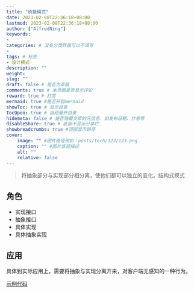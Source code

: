 ```yaml
---
title: "桥接模式"
date: 2023-02-08T22:36:18+08:00
lastmod: 2023-02-08T22:36:18+08:00
author: ["AlfredNing"]
keywords: 
- 
categories: # 没有分类界面可以不填写
- 
tags: # 标签
- 设计模式
description: ""
weight:
slug: ""
draft: false # 是否为草稿
comments: true # 本页面是否显示评论
reward: true # 打赏
mermaid: true #是否开启mermaid
showToc: true # 显示目录
TocOpen: true # 自动展开目录
hidemeta: false # 是否隐藏文章的元信息，如发布日期、作者等
disableShare: true # 底部不显示分享栏
showbreadcrumbs: true #顶部显示路径
cover:
    image: "" #图片路径例如：posts/tech/123/123.png
    caption: "" #图片底部描述
    alt: ""
    relative: false
---
```


> 将抽象部分与实现部分相分离，使他们都可以独立的变化。结构式模式

## 角色

- 实现接口
- 抽象接口
- 具体实现
- 具体抽象实现

## 应用

具体到实际应用上，需要将抽象与实现分离开来，对客户端无感知的一种行为。

[示例代码](https://github.com/AlfredNing/nq-coding/tree/main/design_pattern/src/bridge)